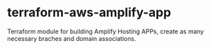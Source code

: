 # terraform-aws-amplify-app
Terraform module for building Amplify Hosting APPs, create as many necessary braches and domain associations.
